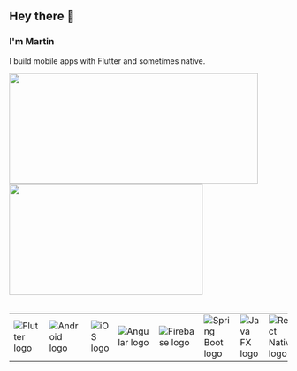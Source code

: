 <!--
**martintrollip/martintrollip** is a ✨ _special_ ✨ repository because its `README.md` (this file) appears on your GitHub profile.

Here are some ideas to get you started:

- 🔭 I’m currently working on ...
- 🌱 I’m currently learning ...
- 👯 I’m looking to collaborate on ...
- 🤔 I’m looking for help with ...
- 💬 Ask me about ...
- 📫 How to reach me: ...
- 😄 Pronouns: ...
- ⚡ Fun fact: ...
-->
## Hey there 👋
### I'm Martin

I build mobile apps with Flutter and sometimes native.


<a href="https://github.com/martintrollip">
    <img height=200 width=450 align="center" src="https://github-readme-stats.vercel.app/api?username=martintrollip&show_icons=true&count_private=true&theme=dark&rank_icon=github&hide_border=true" />
</a>
<a href="https://github.com/martintrollip">
    <img height=200 width=350 align="center" src="https://github-readme-stats.vercel.app/api/top-langs/?username=martintrollip&layout=compact&hide_border=true&theme=dark&langs_count=5&hide=jupyter%20notebook,tex,css,php,objective-c" />
</a>

<br/>
<br/>

<!-- source: https://devicon.dev/ -->
<table align="center" width="100%">
    <tr>
        <td><img src="https://cdn.jsdelivr.net/gh/devicons/devicon@latest/icons/flutter/flutter-original.svg" alt="Flutter logo" title="Flutter" /> <!-- Flutter --></td>
        <td><img src="https://cdn.jsdelivr.net/gh/devicons/devicon@latest/icons/android/android-original.svg" alt="Android logo" title="Android" /> <!-- Android --></td>
        <td><img src="https://cdn.jsdelivr.net/gh/devicons/devicon@latest/icons/swift/swift-original.svg" alt="iOS logo" title="iOS" /> <!-- iOS --></td>
        <td><img src="https://cdn.jsdelivr.net/gh/devicons/devicon@latest/icons/angular/angular-original.svg" alt="Angular logo" title="Angular" /> <!-- Angular --></td>
        <td><img src="https://cdn.jsdelivr.net/gh/devicons/devicon@latest/icons/firebase/firebase-original.svg" alt="Firebase logo" title="Firebase" /> <!-- Firebase --></td>
        <td><img src="https://cdn.jsdelivr.net/gh/devicons/devicon@latest/icons/spring/spring-original.svg" alt="Spring Boot logo" title="Spring Boot" /> <!-- Spring Boot --></td>
        <td><img src="https://cdn.jsdelivr.net/gh/devicons/devicon@latest/icons/java/java-original.svg" alt="Java FX logo" title="Java FX and Swing" /> <!-- Java FX --></td>
        <td><img src="https://cdn.jsdelivr.net/gh/devicons/devicon@latest/icons/react/react-original.svg" alt="React Native logo" title="React Native" /> <!-- React Native --></td>
        <td><img src="https://cdn.jsdelivr.net/gh/devicons/devicon@latest/icons/matlab/matlab-original.svg" alt="MATLAB and Simulink logo" title="MATLAB and Simulink" /> <!-- MATLAB and Simulink --></td>
        <td><img src="https://cdn.jsdelivr.net/gh/devicons/devicon@latest/icons/labview/labview-original.svg" alt="LabVIEW logo" title="LabVIEW" /> <!-- LabVIEW --></td>
    </tr>
</table>